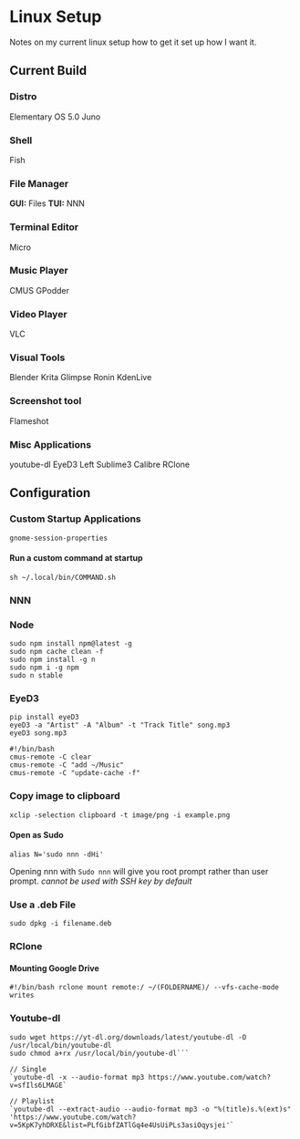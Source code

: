 # Linux Setup

Notes on my current linux setup how to get it set up how I want it.

## Current Build

### Distro

Elementary OS 5.0 Juno

### Shell

Fish

### File Manager

**GUI:** Files
**TUI:** NNN

### Terminal Editor

Micro

### Music Player

CMUS
GPodder

### Video Player

VLC

### Visual Tools

Blender
Krita
Glimpse
Ronin
KdenLive

### Screenshot tool

Flameshot

### Misc Applications

youtube-dl
EyeD3
Left
Sublime3
Calibre
RClone


## Configuration

### Custom Startup Applications

`gnome-session-properties`

#### Run a custom command at startup

`sh ~/.local/bin/COMMAND.sh`


### NNN

### Node

```
sudo npm install npm@latest -g
sudo npm cache clean -f
sudo npm install -g n
sudo npm i -g npm
sudo n stable
```

### EyeD3

```
pip install eyeD3
eyeD3 -a "Artist" -A "Album" -t "Track Title" song.mp3
eyeD3 song.mp3
```

```
#!/bin/bash
cmus-remote -C clear
cmus-remote -C "add ~/Music"
cmus-remote -C "update-cache -f"
```

### Copy image to clipboard

```
xclip -selection clipboard -t image/png -i example.png
```

#### Open as Sudo

```
alias N='sudo nnn -dHi'
```
Opening nnn with `Sudo nnn` will give you root prompt rather than user prompt.
    *cannot be used with SSH key by default*

### Use a .deb File

```
sudo dpkg -i filename.deb
```

### RClone 

#### Mounting Google Drive

`#!/bin/bash
rclone mount remote:/ ~/(FOLDERNAME)/ --vfs-cache-mode writes`

### Youtube-dl

```
sudo wget https://yt-dl.org/downloads/latest/youtube-dl -O /usr/local/bin/youtube-dl
sudo chmod a+rx /usr/local/bin/youtube-dl```

// Single
`youtube-dl -x --audio-format mp3 https://www.youtube.com/watch?v=sfIls6LMAGE`

// Playlist
`youtube-dl --extract-audio --audio-format mp3 -o "%(title)s.%(ext)s" 'https://www.youtube.com/watch?v=5KpK7yhDRXE&list=PLfGibfZATlGq4e4UsUiPLs3asiOqysjei'`
```

